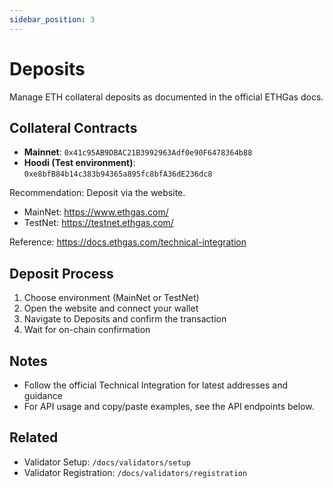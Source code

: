 ```yaml
---
sidebar_position: 3
---
```


# Deposits

Manage ETH collateral deposits as documented in the official ETHGas docs.

## Collateral Contracts

- **Mainnet**: `0x41c95AB9DBAC21B3992963Adf0e90F6478364b88`
- **Hoodi (Test environment)**: `0xe8bfB84b14c383b94365a895fc8bfA36dE236dc8`

Recommendation: Deposit via the website.

- MainNet: https://www.ethgas.com/
- TestNet: https://testnet.ethgas.com/

Reference: https://docs.ethgas.com/technical-integration

## Deposit Process

1. Choose environment (MainNet or TestNet)
2. Open the website and connect your wallet
3. Navigate to Deposits and confirm the transaction
4. Wait for on-chain confirmation

## Notes

- Follow the official Technical Integration for latest addresses and guidance
- For API usage and copy/paste examples, see the API endpoints below.

## Related

- Validator Setup: `/docs/validators/setup`
- Validator Registration: `/docs/validators/registration` 